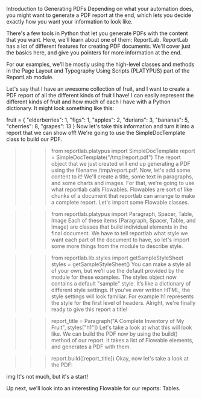 Introduction to Generating PDFs
Depending on what your automation does, you might want to generate a PDF report at the end, which lets you decide exactly how you want your information to look like.

There's a few tools in Python that let you generate PDFs with the content that you want. Here, we'll learn about one of them: ReportLab. ReportLab has a lot of different features for creating PDF documents. We'll cover just the basics here, and give you pointers for more information at the end.

For our examples, we'll be mostly using the high-level classes and methods in the Page Layout and Typography Using Scripts (PLATYPUS) part of the ReportLab module.

Let's say that I have an awesome collection of fruit, and I want to create a PDF report of all the different kinds of fruit I have! I can easily represent the different kinds of fruit and how much of each I have with a Python dictionary. It might look something like this:

fruit = {
  "elderberries": 1,
  "figs": 1,
  "apples": 2,
  "durians": 3,
  "bananas": 5,
  "cherries": 8,
  "grapes": 13
}
Now let's take this information and turn it into a report that we can show off! We're going to use the SimpleDocTemplate class to build our PDF.

>>> from reportlab.platypus import SimpleDocTemplate
>>> report = SimpleDocTemplate("/tmp/report.pdf")
The report object that we just created will end up generating a PDF using the filename /tmp/report.pdf. Now, let's add some content to it! We'll create a title, some text in paragraphs, and some charts and images. For that, we're going to use what reportlab calls Flowables. Flowables are sort of like chunks of a document that reportlab can arrange to make a complete report. Let's import some Flowable classes.

>>> from reportlab.platypus import Paragraph, Spacer, Table, Image
Each of these items (Paragraph, Spacer, Table, and Image) are classes that build individual elements in the final document. We have to tell reportlab what style we want each part of the document to have, so let's import some more things from the module to describe style.

>>> from reportlab.lib.styles import getSampleStyleSheet
>>> styles = getSampleStyleSheet()
You can make a style all of your own, but we’ll use the default provided by the module for these examples. The styles object now contains a default "sample" style. It’s like a dictionary of different style settings. If you've ever written HTML, the style settings will look familiar. For example h1 represents the style for the first level of headers. Alright, we're finally ready to give this report a title!

>>> report_title = Paragraph("A Complete Inventory of My Fruit", styles["h1"])
Let's take a look at what this will look like. We can build the PDF now by using the build() method of our report. It takes a list of Flowable elements, and generates a PDF with them.

>>> report.build([report_title])
Okay, now let's take a look at the PDF:

img It's not much, but it's a start!

Up next, we'll look into an interesting Flowable for our reports: Tables.